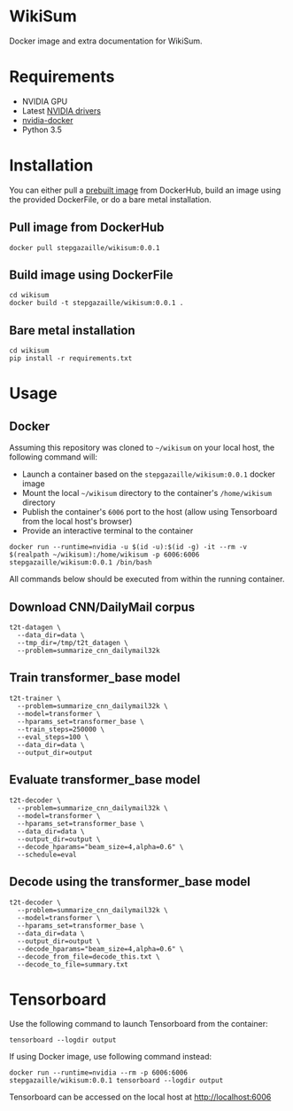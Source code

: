 # WikiSum
Docker image and extra documentation for WikiSum.

# Requirements
- NVIDIA GPU
- Latest [NVIDIA drivers](https://www.nvidia.com/Download/index.aspx?lang=en-us)
- [nvidia-docker](https://github.com/NVIDIA/nvidia-docker)
- Python 3.5

# Installation
You can either pull a [prebuilt image](https://hub.docker.com/r/stepgazaille/wikisum) from DockerHub, build an image using the provided DockerFile, or do a bare metal installation.
## Pull image from DockerHub
```
docker pull stepgazaille/wikisum:0.0.1
```
## Build image using DockerFile
```
cd wikisum
docker build -t stepgazaille/wikisum:0.0.1 .
```
## Bare metal installation
```
cd wikisum
pip install -r requirements.txt
```

# Usage
## Docker
Assuming this repository was cloned to `~/wikisum` on your local host, the following command will:
- Launch a container based on the `stepgazaille/wikisum:0.0.1` docker image
- Mount the local `~/wikisum` directory to the container's `/home/wikisum` directory
- Publish the container's `6006` port to the host (allow using Tensorboard from the local host's browser)
- Provide an interactive terminal to the container
```
docker run --runtime=nvidia -u $(id -u):$(id -g) -it --rm -v $(realpath ~/wikisum):/home/wikisum -p 6006:6006 stepgazaille/wikisum:0.0.1 /bin/bash
```
All commands below should be executed from within the running container.

## Download CNN/DailyMail corpus
```
t2t-datagen \
  --data_dir=data \
  --tmp_dir=/tmp/t2t_datagen \
  --problem=summarize_cnn_dailymail32k
```

## Train transformer_base model
```
t2t-trainer \
  --problem=summarize_cnn_dailymail32k \
  --model=transformer \
  --hparams_set=transformer_base \
  --train_steps=250000 \
  --eval_steps=100 \
  --data_dir=data \
  --output_dir=output
```


## Evaluate transformer_base model
```
t2t-decoder \
  --problem=summarize_cnn_dailymail32k \
  --model=transformer \
  --hparams_set=transformer_base \
  --data_dir=data \
  --output_dir=output \
  --decode_hparams="beam_size=4,alpha=0.6" \
  --schedule=eval
```

## Decode using the transformer_base model
```
t2t-decoder \
  --problem=summarize_cnn_dailymail32k \
  --model=transformer \
  --hparams_set=transformer_base \
  --data_dir=data \
  --output_dir=output \
  --decode_hparams="beam_size=4,alpha=0.6" \
  --decode_from_file=decode_this.txt \
  --decode_to_file=summary.txt
```

# Tensorboard
Use the following command to launch Tensorboard from the container:
```
tensorboard --logdir output
```
If using Docker image, use following command instead:
```
docker run --runtime=nvidia --rm -p 6006:6006 stepgazaille/wikisum:0.0.1 tensorboard --logdir output
```
Tensorboard can be accessed on the local host at [http://localhost:6006](http://localhost:6006)
